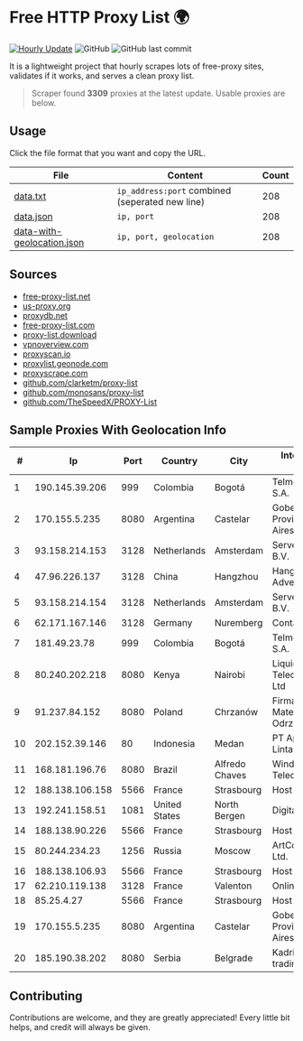 
# Free HTTP Proxy List 🌍

[![Hourly Update](https://github.com/mertguvencli/http-proxy-list/actions/workflows/main.yml/badge.svg?branch=main)](https://github.com/mertguvencli/http-proxy-list/actions/workflows/main.yml)
![GitHub](https://img.shields.io/github/license/mertguvencli/http-proxy-list)
![GitHub last commit](https://img.shields.io/github/last-commit/mertguvencli/http-proxy-list)

It is a lightweight project that hourly scrapes lots of free-proxy sites, validates if it works, and serves a clean proxy list.


> Scraper found **3309** proxies at the latest update. Usable proxies are below.

## Usage

Click the file format that you want and copy the URL.


|File|Content|Count|
|----|-------|-----|
|[data.txt](https://raw.githubusercontent.com/mertguvencli/http-proxy-list/main/proxy-list/data.txt)|`ip_address:port` combined (seperated new line)|208|
|[data.json](https://raw.githubusercontent.com/mertguvencli/http-proxy-list/main/proxy-list/data.json)|`ip, port`|208|
|[data-with-geolocation.json](https://raw.githubusercontent.com/mertguvencli/http-proxy-list/main/proxy-list/data-with-geolocation.json)|`ip, port, geolocation`|208|

## Sources

* [free-proxy-list.net](https://free-proxy-list.net)
* [us-proxy.org](https://www.us-proxy.org)
* [proxydb.net](http://proxydb.net)
* [free-proxy-list.com](https://free-proxy-list.com/?page=&port=&type%5B%5D=http&type%5B%5D=https&up_time=0&search=Search)
* [proxy-list.download](https://www.proxy-list.download/HTTP)
* [vpnoverview.com](https://vpnoverview.com/privacy/anonymous-browsing/free-proxy-servers)
* [proxyscan.io](https://www.proxyscan.io)
* [proxylist.geonode.com](https://proxylist.geonode.com/api/proxy-list?limit=300&page=1&sort_by=lastChecked&sort_type=desc&protocols=http,https)
* [proxyscrape.com](https://api.proxyscrape.com/v2/?request=displayproxies&protocol=http&timeout=10000&country=all&ssl=all&anonymity=all)
* [github.com/clarketm/proxy-list](https://raw.githubusercontent.com/clarketm/proxy-list/master/proxy-list-raw.txt)
* [github.com/monosans/proxy-list](https://raw.githubusercontent.com/monosans/proxy-list/main/proxies/http.txt)
* [github.com/TheSpeedX/PROXY-List](https://raw.githubusercontent.com/TheSpeedX/PROXY-List/master/http.txt)


## Sample Proxies With Geolocation Info

|#|Ip|Port|Country|City|Internet Service Provider|
|-|--|----|-------|----|-------------------------|
|1|190.145.39.206|999|Colombia|Bogotá|Telmex Colombia S.A.|
|2|170.155.5.235|8080|Argentina|Castelar|Gobernacion de la Provincia de Buenos Aires|
|3|93.158.214.153|3128|Netherlands|Amsterdam|Serverius Holding B.V.|
|4|47.96.226.137|3128|China|Hangzhou|Hangzhou Alibaba Advertising Co|
|5|93.158.214.154|3128|Netherlands|Amsterdam|Serverius Holding B.V.|
|6|62.171.167.146|3128|Germany|Nuremberg|Contabo GmbH|
|7|181.49.23.78|999|Colombia|Bogotá|Telmex Colombia S.A.|
|8|80.240.202.218|8080|Kenya|Nairobi|Liquid Telecommunications Ltd|
|9|91.237.84.152|8080|Poland|Chrzanów|Firma VICTOR Mateusz Odrzywolek|
|10|202.152.39.146|80|Indonesia|Medan|PT Aplikanusa Lintasarta|
|11|168.181.196.76|8080|Brazil|Alfredo Chaves|Windx TelecomunicaÔÔes|
|12|188.138.106.158|5566|France|Strasbourg|Host Europe GmbH|
|13|192.241.158.51|1081|United States|North Bergen|DigitalOcean, LLC|
|14|188.138.90.226|5566|France|Strasbourg|Host Europe GmbH|
|15|80.244.234.23|1256|Russia|Moscow|ArtCommunications Ltd.|
|16|188.138.106.93|5566|France|Strasbourg|Host Europe GmbH|
|17|62.210.119.138|3128|France|Valenton|Online S.A.S.|
|18|85.25.4.27|5566|France|Strasbourg|Host Europe GmbH|
|19|170.155.5.235|8080|Argentina|Castelar|Gobernacion de la Provincia de Buenos Aires|
|20|185.190.38.202|8080|Serbia|Belgrade|Kadri Haxhiaj trading as "B.I."|



## Contributing

Contributions are welcome, and they are greatly appreciated! Every
little bit helps, and credit will always be given.

